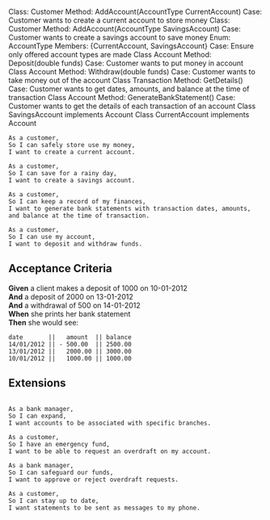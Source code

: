 Class:	Customer		Method: AddAccount(AccountType CurrentAccount)			Case: Customer wants to create a current account to store money
Class:	Customer		Method: AddAccount(AccountType SavingsAccount)			Case: Customer wants to create a savings account to save money
Enum:	AccountType		Members: {CurrentAccount, SavingsAccount}				Case: Ensure only offered account types are made
Class	Account		Method: Deposit(double funds)								Case: Customer wants to put money in account
Class	Account			Method: Withdraw(double funds)							Case: Customer wants to take money out of the account
Class	Transaction		Method: GetDetails()									Case: Customer wants to get dates, amounts, and balance at the time of transaction
Class	Account			Method: GenerateBankStatement()							Case: Customer wants to get the details of each transaction of an account
Class	SavingsAccount implements Account
Class	CurrentAccount implements Account


```
As a customer,
So I can safely store use my money,
I want to create a current account.

As a customer,
So I can save for a rainy day,
I want to create a savings account.

As a customer,
So I can keep a record of my finances,
I want to generate bank statements with transaction dates, amounts, and balance at the time of transaction.

As a customer,
So I can use my account,
I want to deposit and withdraw funds.
```

## Acceptance Criteria

**Given** a client makes a deposit of 1000 on 10-01-2012  
**And** a deposit of 2000 on 13-01-2012  
**And** a withdrawal of 500 on 14-01-2012  
**When** she prints her bank statement  
**Then** she would see:

```
date       ||   amount  || balance
14/01/2012 || - 500.00  || 2500.00
13/01/2012 ||   2000.00 || 3000.00
10/01/2012 ||   1000.00 || 1000.00
```

## Extensions

```

As a bank manager,
So I can expand,
I want accounts to be associated with specific branches.

As a customer,
So I have an emergency fund,
I want to be able to request an overdraft on my account.

As a bank manager,
So I can safeguard our funds,
I want to approve or reject overdraft requests.

As a customer,
So I can stay up to date,
I want statements to be sent as messages to my phone.
```
